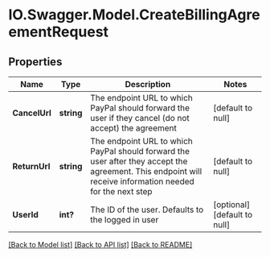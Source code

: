 # IO.Swagger.Model.CreateBillingAgreementRequest
## Properties

Name | Type | Description | Notes
------------ | ------------- | ------------- | -------------
**CancelUrl** | **string** | The endpoint URL to which PayPal should forward the user if they cancel (do not accept) the agreement | [default to null]
**ReturnUrl** | **string** | The endpoint URL to which PayPal should forward the user after they accept the agreement. This endpoint will receive information needed for the next step | [default to null]
**UserId** | **int?** | The ID of the user. Defaults to the logged in user | [optional] [default to null]

[[Back to Model list]](../README.md#documentation-for-models) [[Back to API list]](../README.md#documentation-for-api-endpoints) [[Back to README]](../README.md)

